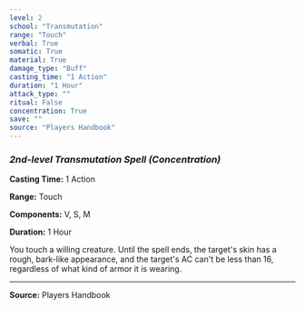 ```yaml
---
level: 2
school: "Transmutation"
range: "Touch"
verbal: True
somatic: True
material: True
damage_type: "Buff"
casting_time: "1 Action"
duration: "1 Hour"
attack_type: ""
ritual: False
concentration: True
save: ""
source: "Players Handbook"
---
```


### *2nd-level Transmutation Spell* *(Concentration)*

**Casting Time:** 1 Action

**Range:** Touch

**Components:** V, S, M

**Duration:** 1 Hour

You touch a willing creature. Until the spell ends, the target's skin has a rough, bark-like appearance, and the target's AC can't be less than 16, regardless of what kind of armor it is wearing.

---
**Source:** Players Handbook

